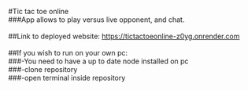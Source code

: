 #Tic tac toe online<br>
###App allows to play versus live opponent, and chat.<br>
<br>
##Link to deployed website: https://tictactoeonline-z0yg.onrender.com<br>
<br>
##If you wish to run on your own pc:<br>
###-You need to have a up to date node installed on pc<br>
###-clone repository<br>
###-open terminal inside repository<br>

